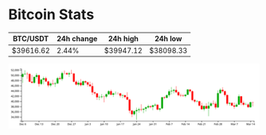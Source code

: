 # Bitcoin Stats

BTC/USDT|24h change|24h high|24h low|
|---|---|---|---|
|$39616.62|2.44%|$39947.12|$38098.33|

<img src="./chart.svg">
